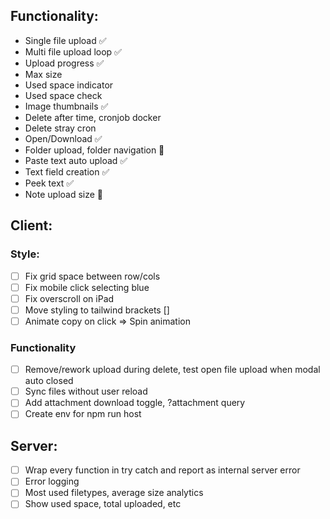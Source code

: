 ## Functionality:

- Single file upload ✅
- Multi file upload loop ✅
- Upload progress ✅
- Max size
- Used space indicator
- Used space check
- Image thumbnails ✅
- Delete after time, cronjob docker
- Delete stray cron
- Open/Download ✅
- Folder upload, folder navigation 🤔
- Paste text auto upload ✅
- Text field creation ✅
- Peek text ✅
- Note upload size 🤔

## Client:

### Style:

- [ ] Fix grid space between row/cols
- [ ] Fix mobile click selecting blue
- [ ] Fix overscroll on iPad
- [ ] Move styling to tailwind brackets []
- [ ] Animate copy on click => Spin animation

### Functionality

- [ ] Remove/rework upload during delete, test open file upload when modal auto closed
- [ ] Sync files without user reload
- [ ] Add attachment download toggle, ?attachment query
- [ ] Create env for npm run host

## Server:

- [ ] Wrap every function in try catch and report as internal server error
- [ ] Error logging
- [ ] Most used filetypes, average size analytics
- [ ] Show used space, total uploaded, etc
